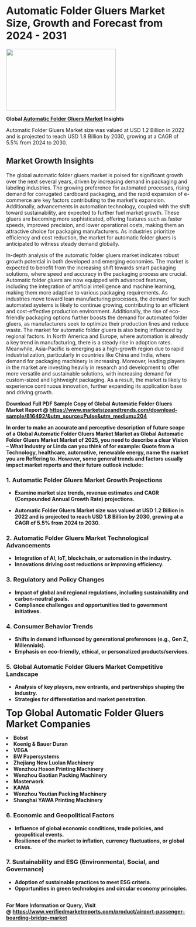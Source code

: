 <H1>Automatic Folder Gluers Market Size, Growth and Forecast from 2024 - 2031</H1><img class="aligncenter size-medium wp-image-584254" src="https://thirdeyenews.in/wp-content/uploads/2024/09/Global-Market-Research-300x168.jpeg" alt="" width="300" height="168" /><p><strong>Global&nbsp;<a href="https://www.marketsizeandtrends.com/download-sample/816492/&amp;utm_source=Pulse&amp;utm_medium=204">Automatic Folder Gluers Market</a> Insights</strong></p><p>Automatic Folder Gluers Market size was valued at USD 1.2 Billion in 2022 and is projected to reach USD 1.8 Billion by 2030, growing at a CAGR of 5.5% from 2024 to 2030.</p><p><h2>Market Growth Insights</h2> <p>The global automatic folder gluers market is poised for significant growth over the next several years, driven by increasing demand in packaging and labeling industries. The growing preference for automated processes, rising demand for corrugated cardboard packaging, and the rapid expansion of e-commerce are key factors contributing to the market's expansion. Additionally, advancements in automation technology, coupled with the shift toward sustainability, are expected to further fuel market growth. These gluers are becoming more sophisticated, offering features such as faster speeds, improved precision, and lower operational costs, making them an attractive choice for packaging manufacturers. As industries prioritize efficiency and cost reduction, the market for automatic folder gluers is anticipated to witness steady demand globally.</p> <p><strong></strong></p> <p>In-depth analysis of the automatic folder gluers market indicates robust growth potential in both developed and emerging economies. The market is expected to benefit from the increasing shift towards smart packaging solutions, where speed and accuracy in the packaging process are crucial. Automatic folder gluers are now equipped with advanced features, including the integration of artificial intelligence and machine learning, making them more adaptive to various packaging requirements. As industries move toward lean manufacturing processes, the demand for such automated systems is likely to continue growing, contributing to an efficient and cost-effective production environment. Additionally, the rise of eco-friendly packaging options further boosts the demand for automated folder gluers, as manufacturers seek to optimize their production lines and reduce waste. The market for automatic folder gluers is also being influenced by regional factors. In North America and Europe, where automation is already a key trend in manufacturing, there is a steady rise in adoption rates. Meanwhile, Asia-Pacific is emerging as a high-growth region due to rapid industrialization, particularly in countries like China and India, where demand for packaging machinery is increasing. Moreover, leading players in the market are investing heavily in research and development to offer more versatile and sustainable solutions, with increasing demand for custom-sized and lightweight packaging. As a result, the market is likely to experience continuous innovation, further expanding its application base and driving growth. <p><strong></p><p><span class=""><strong>Download Full PDF Sample Copy of Global Automatic Folder Gluers Market Report</strong> @ <a href="https://www.marketsizeandtrends.com/download-sample/816492/&amp;utm_source=Pulse&amp;utm_medium=204" target="_blank">https://www.marketsizeandtrends.com/download-sample/816492/&amp;utm_source=Pulse&amp;utm_medium=204</a></span></p><p>In order to make an accurate and perceptive description of future scope of a Global&nbsp;Automatic Folder Gluers Market Market as Global&nbsp;Automatic Folder Gluers Market Market of 2025, you need to describe a clear Vision &ndash; What Industry or Linda can you think of for example: Quote from a Technology, healthcare, automotive, renewable energy, name the market you are Reffering to. However, some general trends and factors usually impact market reports and their future outlook include:</p><h3>1.&nbsp;<strong>Automatic Folder Gluers Market Growth Projections</strong></h3><ul><li>Examine market size trends, revenue estimates and CAGR (Compounded Annual Growth Rate) projections.</li><li><p>Automatic Folder Gluers Market size was valued at USD 1.2 Billion in 2022 and is projected to reach USD 1.8 Billion by 2030, growing at a CAGR of 5.5% from 2024 to 2030.</p></li></ul><h3>2.&nbsp;<strong>Automatic Folder Gluers Market Technological Advancements</strong></h3><ul><li>Integration of AI, IoT, blockchain, or automation in the industry.</li><li>Innovations driving cost reductions or improving efficiency.</li></ul><h3>3.&nbsp;<strong>Regulatory and Policy Changes</strong></h3><ul><li>Impact of global and regional regulations, including sustainability and carbon-neutral goals.</li><li>Compliance challenges and opportunities tied to government initiatives.</li></ul><h3>4.&nbsp;<strong>Consumer Behavior Trends</strong></h3><ul><li>Shifts in demand influenced by generational preferences (e.g., Gen Z, Millennials).</li><li>Emphasis on eco-friendly, ethical, or personalized products/services.</li></ul><h3>5.&nbsp;<strong>Global Automatic Folder Gluers Market Competitive Landscape</strong></h3><ul><li>Analysis of key players, new entrants, and partnerships shaping the industry.</li><li>Strategies for differentiation and market penetration.</li></ul><p data-pm-slice="1 1 []"><span style="color: inherit; font-family: inherit; font-size: 25px;">Top Global Automatic Folder Gluers Market Companies</span></p><div class="" data-test-id=""><p><li>Bobst</li><li> Koenig & Bauer Duran</li><li> VEGA</li><li> BW Papersystems</li><li> Zhejiang New Luolan Machinery</li><li> Wenzhou Hoson Printing Machinery</li><li> Wenzhou Gaotian Packing Machinery</li><li> Masterwork</li><li> KAMA</li><li> Wenzhou Youtian Packing Machinery</li><li> Shanghai YAWA Printing Machinery</li></p></div><h3>6.&nbsp;<strong>Economic and Geopolitical Factors</strong></h3><ul><li>Influence of global economic conditions, trade policies, and geopolitical events.</li><li>Resilience of the market to inflation, currency fluctuations, or global crises.</li></ul><h3>7.&nbsp;<strong>Sustainability and ESG (Environmental, Social, and Governance)</strong></h3><ul><li>Adoption of sustainable practices to meet ESG criteria.</li><li>Opportunities in green technologies and circular economy principles.</li></ul><h2><strong style="font-size: 14px;">For More Information or Query, Visit @&nbsp;</strong><a style="background-color: #ffffff; font-size: 14px;" href="https://www.marketsizeandtrends.com/report/automatic-folder-gluers-market/" target="_blank">https://www.verifiedmarketreports.com/product/airport-passenger-boarding-bridge-market</a></h2>

